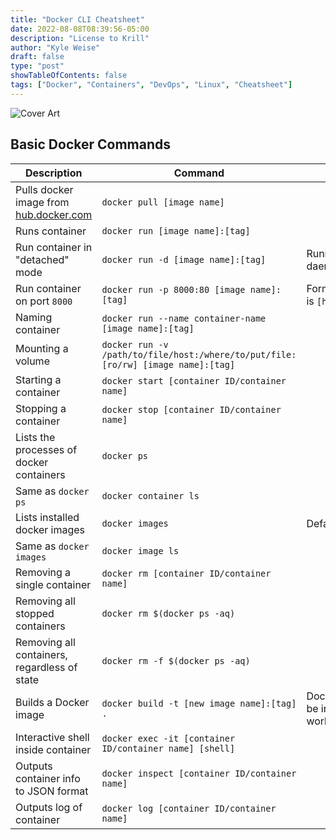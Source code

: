 ```yaml
---
title: "Docker CLI Cheatsheet"
date: 2022-08-08T08:39:56-05:00
description: "License to Krill"
author: "Kyle Weise"
draft: false
type: "post"
showTableOfContents: false 
tags: ["Docker", "Containers", "DevOps", "Linux", "Cheatsheet"]
---
```


![Cover Art](/images/posts/cheatsheets/docker/cover.png)

## Basic Docker Commands

| Description | Command | Notes |
| --- | --- | --- |
| Pulls docker image from [hub.docker.com](https://hub.docker.com) | `docker pull [image name]` | |
| Runs container | `docker run [image name]:[tag]` | |
| Run container in "detached" mode | `docker run -d [image name]:[tag]` | Running as daemon/background |
| Run container on port `8000` | `docker run -p 8000:80 [image name]:[tag]` |  Format for port flag is `[host:container]` |
| Naming container | `docker run --name container-name [image name]:[tag]` | |
| Mounting a volume | `docker run -v /path/to/file/host:/where/to/put/file:[ro/rw] [image name]:[tag]` | | 
| Starting a container | `docker start [container ID/container name]` | |
| Stopping a container | `docker stop [container ID/container name]` | |
| Lists the processes of docker containers | `docker ps` | |
| Same as `docker ps` | `docker container ls` | |
| Lists installed docker images | `docker images` | Default |
| Same as `docker images` | `docker image ls` | |
| Removing a single container | `docker rm [container ID/container name]` | |
| Removing all stopped containers | `docker rm $(docker ps -aq)` | |
| Removing all containers, regardless of state | `docker rm -f $(docker ps -aq)` | |
| Builds a Docker image | `docker build -t [new image name]:[tag] .` | Dockerfile needs to be in current working directory |
| Interactive shell inside container | `docker exec -it [container ID/container name] [shell]` | |
| Outputs container info to JSON format | `docker inspect [container ID/container name]` | |
| Outputs log of container | `docker log [container ID/container name]` | |

